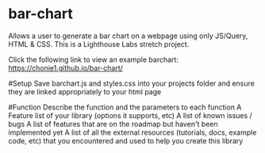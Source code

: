 # bar-chart
Allows a user to generate a bar chart on a webpage using only JS/Query, HTML & CSS. This is a Lighthouse Labs stretch project. 

Click the following link to view an example barchart: 
https://chonie1.github.io/bar-chart/

#Setup
Save barchart.js and styles.css into your projects folder and ensure they are linked appropriately to your html page 

#Function 
Describe the function and the parameters to each function
A Feature list of your library (options it supports, etc)
A list of known issues / bugs
A list of features that are on the roadmap but haven't been implemented yet
A list of all the external resources (tutorials, docs, example code, etc) that you encountered and used to help you create this library
